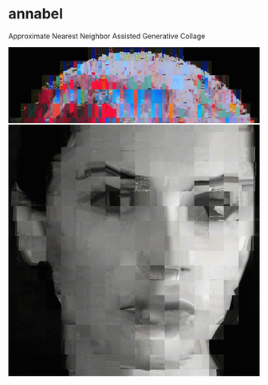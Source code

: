 # annabel
Approximate Nearest Neighbor Assisted Generative Collage

![Example Output](https://github.com/tvldz/annabel/blob/master/examples/moon_collage.png)
![Example Output 2](https://github.com/tvldz/annabel/blob/master/examples/jones_collage.png)
